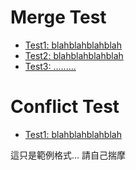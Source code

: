 Merge Test
==========
* [Test1: blahblahblahblah](merge/conflict.md)
* [Test2: blahblahblahblah](merge/foo.md)
* [Test3: .........](merge/foo2.md)

Conflict Test
=============
* [Test1: blahblahblahblah](conflict/conflict.md)



這只是範例格式... 請自己揣摩
